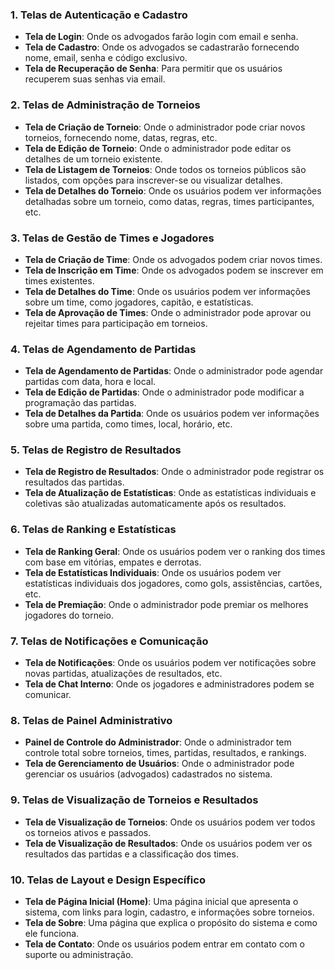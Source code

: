 ### 1. **Telas de Autenticação e Cadastro**
   - **Tela de Login**: Onde os advogados farão login com email e senha.
   - **Tela de Cadastro**: Onde os advogados se cadastrarão fornecendo nome, email, senha e código exclusivo.
   - **Tela de Recuperação de Senha**: Para permitir que os usuários recuperem suas senhas via email.

### 2. **Telas de Administração de Torneios**
   - **Tela de Criação de Torneio**: Onde o administrador pode criar novos torneios, fornecendo nome, datas, regras, etc.
   - **Tela de Edição de Torneio**: Onde o administrador pode editar os detalhes de um torneio existente.
   - **Tela de Listagem de Torneios**: Onde todos os torneios públicos são listados, com opções para inscrever-se ou visualizar detalhes.
   - **Tela de Detalhes do Torneio**: Onde os usuários podem ver informações detalhadas sobre um torneio, como datas, regras, times participantes, etc.

### 3. **Telas de Gestão de Times e Jogadores**
   - **Tela de Criação de Time**: Onde os advogados podem criar novos times.
   - **Tela de Inscrição em Time**: Onde os advogados podem se inscrever em times existentes.
   - **Tela de Detalhes do Time**: Onde os usuários podem ver informações sobre um time, como jogadores, capitão, e estatísticas.
   - **Tela de Aprovação de Times**: Onde o administrador pode aprovar ou rejeitar times para participação em torneios.

### 4. **Telas de Agendamento de Partidas**
   - **Tela de Agendamento de Partidas**: Onde o administrador pode agendar partidas com data, hora e local.
   - **Tela de Edição de Partidas**: Onde o administrador pode modificar a programação das partidas.
   - **Tela de Detalhes da Partida**: Onde os usuários podem ver informações sobre uma partida, como times, local, horário, etc.

### 5. **Telas de Registro de Resultados**
   - **Tela de Registro de Resultados**: Onde o administrador pode registrar os resultados das partidas.
   - **Tela de Atualização de Estatísticas**: Onde as estatísticas individuais e coletivas são atualizadas automaticamente após os resultados.

### 6. **Telas de Ranking e Estatísticas**
   - **Tela de Ranking Geral**: Onde os usuários podem ver o ranking dos times com base em vitórias, empates e derrotas.
   - **Tela de Estatísticas Individuais**: Onde os usuários podem ver estatísticas individuais dos jogadores, como gols, assistências, cartões, etc.
   - **Tela de Premiação**: Onde o administrador pode premiar os melhores jogadores do torneio.

### 7. **Telas de Notificações e Comunicação**
   - **Tela de Notificações**: Onde os usuários podem ver notificações sobre novas partidas, atualizações de resultados, etc.
   - **Tela de Chat Interno**: Onde os jogadores e administradores podem se comunicar.

### 8. **Telas de Painel Administrativo**
   - **Painel de Controle do Administrador**: Onde o administrador tem controle total sobre torneios, times, partidas, resultados, e rankings.
   - **Tela de Gerenciamento de Usuários**: Onde o administrador pode gerenciar os usuários (advogados) cadastrados no sistema.

### 9. **Telas de Visualização de Torneios e Resultados**
   - **Tela de Visualização de Torneios**: Onde os usuários podem ver todos os torneios ativos e passados.
   - **Tela de Visualização de Resultados**: Onde os usuários podem ver os resultados das partidas e a classificação dos times.

### 10. **Telas de Layout e Design Específico**
   - **Tela de Página Inicial (Home)**: Uma página inicial que apresenta o sistema, com links para login, cadastro, e informações sobre torneios.
   - **Tela de Sobre**: Uma página que explica o propósito do sistema e como ele funciona.
   - **Tela de Contato**: Onde os usuários podem entrar em contato com o suporte ou administração.